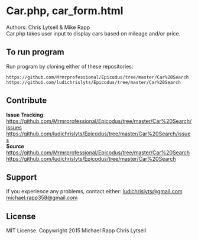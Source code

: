 Car.php, car_form.html
==========

Authors: Chris Lytsell & Mike Rapp<br>
Car.php takes user input to display cars based on mileage and/or price.

To run program
-------------
Run program by cloning either of these repositories:
```
https://github.com/Mrmrprofessional/Epicodus/tree/master/Car%20Search
https://github.com/ludichrislyts/Epicodus/tree/master/Car%20Search
```

Contribute
----------
**Issue Tracking**:
https://github.com/Mrmrprofessional/Epicodus/tree/master/Car%20Search/issues<br>
https://github.com/ludichrislyts/Epicodus/tree/master/Car%20Search/issues<br>
**Source**
https://github.com/Mrmrprofessional/Epicodus/tree/master/Car%20Search
https://github.com/ludichrislyts/Epicodus/tree/master/Car%20Search

Support
--------
If you experience any problems, contact either:
ludichrislyts@gmail.com
michael.rapp358@gmail.com

License
-------
MIT License. Copywright 2015 Michael Rapp Chris Lytsell

